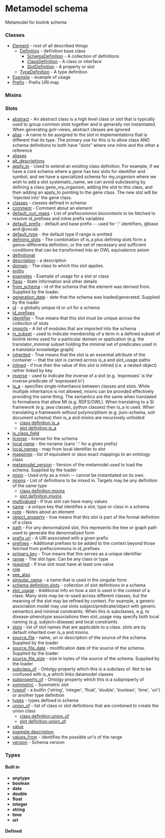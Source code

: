 # Metamodel schema


Metamodel for biolink schema

### Classes

 * [Element](Element.md) - root of all described things
    * [Definition](Definition.md) - definition base class
       * [SchemaDefinition](SchemaDefinition.md) - A collection of definitions
       * [ClassDefinition](ClassDefinition.md) - A class or interface
       * [SlotDefinition](SlotDefinition.md) - A property or slot
    * [TypeDefinition](TypeDefinition.md) - A type definition
 * [Example](Example.md) - example of usage
 * [Prefix](Prefix.md) - Prefix URI map
### Mixins

### Slots

 * [abstract](abstract.md) - An abstract class is a high level class or slot that is typically used to group common slots together and is generally not instantiated. When generating golr-views, abstract classes are ignored
 * [alias](alias.md) - A name to be assigned to the slot in implementations that is different that its type.  The primary use for this is to allow class AND schema definitions to both have "slots" where one inline and the other a reference
 * [aliases](aliases.md)
 * [alt_descriptions](alt_descriptions.md)
 * [apply_to](apply_to.md) - Used to extend an existing class definition. For example, if we have a core schema where a gene has two slots for identifier and symbol, and we have a specialized schema for my_organism where we wish to add a slot systematic_name, we can avoid subclassing by defining a class gene_my_organism, adding the slot to this class, and then adding an apply_to pointing to the gene class. The new slot will be 'injected into' the gene class.
 * [classes](classes.md) - classes defined in schema
 * [comment](comment.md) - Comment about an element
 * [default_curi_maps](default_curi_maps.md) - List of prefixcommon biocontexts to be fetched to resolve id_prefixes and inline prefix variables
 * [default_prefix](default_prefix.md) - default and base prefix -- used for ':' identifiers, @base and @vocab
 * [default_type](default_type.md) - the default type if range is omitted
 * [defining_slots](defining_slots.md) - The combination of is_a plus defining slots form a genus-differentia definition, or the set of necessary and sufficient conditions that can be transformed into an OWL equivalence axiom
 * [definitional](definitional.md)
 * [description](description.md) - a description
 * [domain](domain.md) - The class to which this slot applies.
 * [entity](entity.md)
 * [examples](examples.md) - Example of usage for a slot or class
 * [flags](flags.md) - State information and other details
 * [from_schema](from_schema.md) - id of the schema that the element was derived from.  Supplied by the loader.
 * [generation_date](generation_date.md) - date that the schema was loaded/generated.  Supplied by the loader
 * [id](id.md) - a globally unique id or url for a schema
 * [id_prefixes](id_prefixes.md)
 * [identifier](identifier.md) - True means that this slot must be unique across the collection of slots
 * [imports](imports.md) - A list of modules that are imported into the schema
 * [in_subset](in_subset.md) - used to indicate membership of a term in a defined subset of biolink terms used for a particular domain or application (e.g. the translator_minimal subset holding the minimal set of predicates used in a translator knowledge graph)
 * [inherited](inherited.md) - True means that the slot is an essential attribute of the container -- that the slot is carried across is_a and slot_usage paths
 * [inlined](inlined.md) - if true then the value of this slot is inlined (i.e. a nested object) rather linked by key
 * [inverse](inverse.md) - used to indicate the inverse of a slot (e.g. 'expresses' is the inverse predicate of 'expressed in')
 * [is_a](is_a.md) - specifies single-inheritance between classes and slots. While multiple inheritance is not allowed, mixins can be provided effectively providing the same thing. The semantics are the same when translated to formalisms that allow MI (e.g. RDFS/OWL). When translating to a SI framework (e.g. java classes, python classes) then is_a is used. When translating a framework without polymorphism (e.g. json-schema, solr document schema) then is_a and mixins are recursively unfolded
    * [class definition.is_a](class_definition_is_a.md)
    * [slot definition.is_a](slot_definition_is_a.md)
 * [is_class_field](is_class_field.md)
 * [license](license.md) - license for the schema
 * [local name](local_name.md) - the nsname (sans ':' for a given prefix)
 * [local_names](local_names.md) - map from local identifier to slot
 * [mappings](mappings.md) - list of equivalent or skos exact mappings to an ontology class
 * [metamodel_version](metamodel_version.md) - Version of the metamodel used to load the schema. Supplied by the loader
 * [mixin](mixin.md) - Used only as a mixin -- cannot be instantiated on its own.
 * [mixins](mixins.md) - List of definitions to be mixed in. Targets may be any definition of the same type
    * [class definition.mixins](class_definition_mixins.md)
    * [slot definition.mixins](slot_definition_mixins.md)
 * [multivalued](multivalued.md) - If true slot can have many values
 * [name](name.md) - a unique key that identifies a slot, type or class in a schema
 * [note](note.md) - Notes about an element
 * [object_property](object_property.md) - true means that this slot is part of the formal definition of a class
 * [path](path.md) - For any denormalized slot, this represents the tree or graph path used to generate the denormalized form
 * [prefix uri](prefix_uri.md) - A URI associated with a given prefix
 * [prefixes](prefixes.md) - Additional prefixes to be added to the context beyond those fetched from prefixcommons in id_prefixes
 * [primary_key](primary_key.md) - True means that this serves as a unique identifier
 * [range](range.md) - The slot type.  Can be any class or type
 * [required](required.md) - If true slot must have at least one value
 * [role](role.md)
 * [see_also](see_also.md)
 * [singular_name](singular_name.md) - a name that is used in the singular form
 * [schema definition.slots](slot_definitions.md) - collection of slot definitions in a schema
 * [slot_usage](slot_usage.md) - Additional info on how a slot is used in the context of a class. Many slots may be re-used across different classes, but the meaning of the slot may be refined by context. For example, a generic association model may use slots subject/predicate/object with generic semantics and minimal constraints. When this is subclasses, e.g. to disease-phenotype associations then slot_usage may specify both local naming (e.g. subject=disease) and local constraints
 * [slots](slots.md) - list of slot names that are applicable to a class. slots are by default inherited over is_a and mixins.
 * [source_file](source_file.md) - name, uri or description of the source of the schema.  Supplied by the loader
 * [source_file_date](source_file_date.md) - modification date of the source of the schema.  Supplied by the loader
 * [source_file_size](source_file_size.md) - size in bytes of the source of the schema.  Supplied by the loader
 * [subclass_of](subclass_of.md) - Ontolgy property which this is a subclass of. Not to be confused with is_a which links datamodel classes
 * [subproperty_of](subproperty_of.md) - Ontolgy property which this is a subproperty of
 * [symmetric](symmetric.md) - Symmetric slot
 * [typeof](typeof.md) - a builtin ('string', 'integer', 'float', 'double', 'boolean', 'time', 'uri') or another type definition
 * [types](types.md) - types defined in schema
 * [union_of](union_of.md) - list of class or slot definitions that are combined to create the union class
    * [class definition.union_of](class_definition_union_of.md)
    * [slot definition.union_of](slot_definition_union_of.md)
 * [value](value.md)
 * [example.description](value_description.md)
 * [values_from](values_from.md) - identifies the possible uri's of the range
 * [version](version.md) - Schema version
### Types

#### Built in

 * **anytype**
 * **boolean**
 * **date**
 * **double**
 * **float**
 * **integer**
 * **string**
 * **time**
 * **uri**
#### Defined

